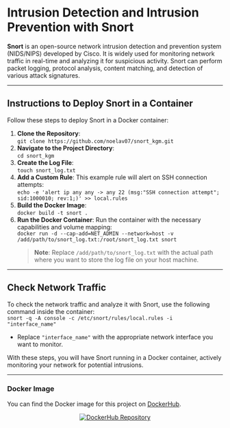 # Intrusion Detection and Intrusion Prevention with Snort
**Snort** is an open-source network intrusion detection and prevention system (NIDS/NIPS) developed by Cisco. It is widely used for monitoring network traffic in real-time and analyzing it for suspicious activity. Snort can perform packet logging, protocol analysis, content matching, and detection of various attack signatures.

---

## Instructions to Deploy Snort in a Container
Follow these steps to deploy Snort in a Docker container:
1. **Clone the Repository**:  
   `git clone https://github.com/noelav07/snort_kgm.git`
2. **Navigate to the Project Directory**:  
   `cd snort_kgm`
3. **Create the Log File**:  
   `touch snort_log.txt`
4. **Add a Custom Rule**: This example rule will alert on SSH connection attempts:  
   `echo -e 'alert ip any any -> any 22 (msg:"SSH connection attempt"; sid:1000010; rev:1;)' >> local.rules`
5. **Build the Docker Image**:  
   `docker build -t snort .`
6. **Run the Docker Container**: Run the container with the necessary capabilities and volume mapping:  
   `docker run -d --cap-add=NET_ADMIN --network=host -v /add/path/to/snort_log.txt:/root/snort_log.txt snort`
   > **Note**: Replace `/add/path/to/snort_log.txt` with the actual path where you want to store the log file on your host machine.
 
---

## Check Network Traffic
To check the network traffic and analyze it with Snort, use the following command inside the container:  
`snort -q -A console -c /etc/snort/rules/local.rules -i "interface_name"`
- Replace `"interface_name"` with the appropriate network interface you want to monitor.

With these steps, you will have Snort running in a Docker container, actively monitoring your network for potential intrusions.

---

### Docker Image
You can find the Docker image for this project on [DockerHub](https://hub.docker.com/repository/docker/noelav07/snort/general).

<p align="center">
  <a href="https://hub.docker.com/repository/docker/noelav07/snort/general" target="_blank">
    <img src="https://img.shields.io/badge/DockerHub-Visit%20Repo-blue?style=for-the-badge&logo=docker" alt="DockerHub Repository">
  </a>
</p>


